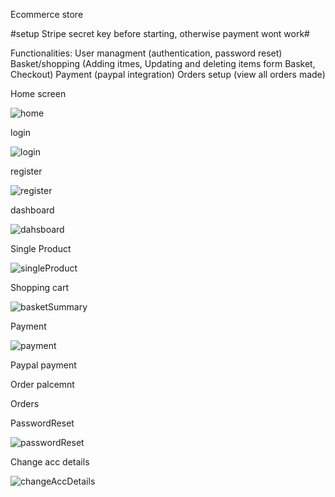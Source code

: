 Ecommerce store 

#setup Stripe secret key before starting, otherwise payment wont work#

Functionalities:
  User managment (authentication, password reset)
  Basket/shopping (Adding itmes, Updating and deleting items form Basket, Checkout)
  Payment (paypal integration)
  Orders setup (view all orders made)

Home screen

![home](https://user-images.githubusercontent.com/77300331/155759383-59dab64d-a61d-4319-9704-57333971ca7c.png)

login

![login](https://user-images.githubusercontent.com/77300331/155759427-190e6c3c-c59d-47fa-9fcf-5ad5fb716dbf.png)

register

![register](https://user-images.githubusercontent.com/77300331/155759445-7ed30186-61b3-49c2-b957-c0d04daf18e3.png)


dashboard

![dahsboard](https://user-images.githubusercontent.com/77300331/155759513-83b25264-03bc-4159-b5a1-653104bdd44e.png)


Single Product

![singleProduct](https://user-images.githubusercontent.com/77300331/155759569-c0aca13e-fcc7-4eb8-9d69-296b43d5af0a.png)


Shopping cart

![basketSummary](https://user-images.githubusercontent.com/77300331/155759617-5ec1370b-59c7-4b38-b258-a2c97fff0462.png)


Payment

![payment](https://user-images.githubusercontent.com/77300331/155759687-3faf4a9c-4b30-479c-af9e-42d6775eab84.png)


Paypal payment




Order palcemnt




Orders




PasswordReset

![passwordReset](https://user-images.githubusercontent.com/77300331/155759865-34ca00a7-ca7e-4cc9-95a6-45765cde8a8a.png)


Change acc details

![changeAccDetails](https://user-images.githubusercontent.com/77300331/155759895-ef2f1258-3718-4cf7-9800-366a13aa74b8.png)







